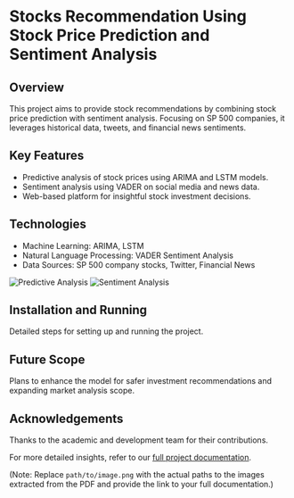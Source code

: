 # Stocks Recommendation Using Stock Price Prediction and Sentiment Analysis

## Overview
This project aims to provide stock recommendations by combining stock price prediction with sentiment analysis. Focusing on SP 500 companies, it leverages historical data, tweets, and financial news sentiments.

## Key Features
- Predictive analysis of stock prices using ARIMA and LSTM models.
- Sentiment analysis using VADER on social media and news data.
- Web-based platform for insightful stock investment decisions.

## Technologies
- Machine Learning: ARIMA, LSTM
- Natural Language Processing: VADER Sentiment Analysis
- Data Sources: SP 500 company stocks, Twitter, Financial News

![Predictive Analysis](path/to/predictive_analysis_image.png)
![Sentiment Analysis](path/to/sentiment_analysis_image.png)

## Installation and Running
Detailed steps for setting up and running the project.

## Future Scope
Plans to enhance the model for safer investment recommendations and expanding market analysis scope.

## Acknowledgements
Thanks to the academic and development team for their contributions.

For more detailed insights, refer to our [full project documentation](link-to-full-documentation).

(Note: Replace `path/to/image.png` with the actual paths to the images extracted from the PDF and provide the link to your full documentation.)

